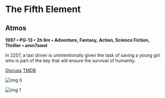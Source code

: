 # The Fifth Element

## Atmos

**1997 • PG-13 • 2h 6m • Adventure, Fantasy, Action, Science Fiction, Thriller • aron7awol**

In 2257, a taxi driver is unintentionally given the task of saving a young girl who is part of the key that will ensure the survival of humanity.

[Discuss](https://www.avsforum.com/goto/post?id=56921780)  [TMDB](18)

![img 0](https://i.imgur.com/0AzINaH.jpg)

![img 1](https://i.imgur.com/pOxDWWz.png)

